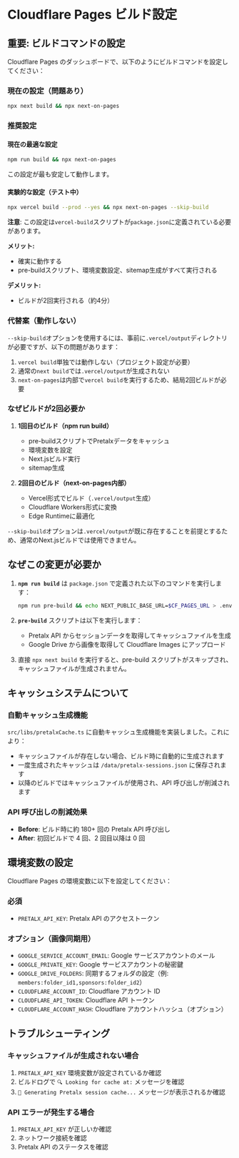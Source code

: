 # Cloudflare Pages ビルド設定

## 重要: ビルドコマンドの設定

Cloudflare Pages のダッシュボードで、以下のようにビルドコマンドを設定してください：

### 現在の設定（問題あり）
```bash
npx next build && npx next-on-pages
```

### 推奨設定

#### 現在の最適な設定
```bash
npm run build && npx next-on-pages
```

この設定が最も安定して動作します。

#### 実験的な設定（テスト中）
```bash
npx vercel build --prod --yes && npx next-on-pages --skip-build
```
**注意**: この設定は`vercel-build`スクリプトが`package.json`に定義されている必要があります。

**メリット:**
- 確実に動作する
- pre-buildスクリプト、環境変数設定、sitemap生成がすべて実行される

**デメリット:**
- ビルドが2回実行される（約4分）

### 代替案（動作しない）

`--skip-build`オプションを使用するには、事前に`.vercel/output`ディレクトリが必要ですが、以下の問題があります：

1. `vercel build`単独では動作しない（プロジェクト設定が必要）
2. 通常の`next build`では`.vercel/output`が生成されない
3. `next-on-pages`は内部で`vercel build`を実行するため、結局2回ビルドが必要

### なぜビルドが2回必要か

1. **1回目のビルド（npm run build）**
   - pre-buildスクリプトでPretalxデータをキャッシュ
   - 環境変数を設定
   - Next.jsビルド実行
   - sitemap生成

2. **2回目のビルド（next-on-pages内部）**
   - Vercel形式でビルド（`.vercel/output`生成）
   - Cloudflare Workers形式に変換
   - Edge Runtimeに最適化

`--skip-build`オプションは`.vercel/output`が既に存在することを前提とするため、通常のNext.jsビルドでは使用できません。

## なぜこの変更が必要か

1. **`npm run build`** は `package.json` で定義された以下のコマンドを実行します：
   ```bash
   npm run pre-build && echo NEXT_PUBLIC_BASE_URL=$CF_PAGES_URL > .env.production && next build && next-sitemap
   ```

2. **`pre-build`** スクリプトは以下を実行します：
   - Pretalx API からセッションデータを取得してキャッシュファイルを生成
   - Google Drive から画像を取得して Cloudflare Images にアップロード

3. 直接 `npx next build` を実行すると、pre-build スクリプトがスキップされ、キャッシュファイルが生成されません。

## キャッシュシステムについて

### 自動キャッシュ生成機能
`src/libs/pretalxCache.ts` に自動キャッシュ生成機能を実装しました。これにより：

- キャッシュファイルが存在しない場合、ビルド時に自動的に生成されます
- 一度生成されたキャッシュは `/data/pretalx-sessions.json` に保存されます
- 以降のビルドではキャッシュファイルが使用され、API 呼び出しが削減されます

### API 呼び出しの削減効果
- **Before**: ビルド時に約 180+ 回の Pretalx API 呼び出し
- **After**: 初回ビルドで 4 回、2 回目以降は 0 回

## 環境変数の設定

Cloudflare Pages の環境変数に以下を設定してください：

### 必須
- `PRETALX_API_KEY`: Pretalx API のアクセストークン

### オプション（画像同期用）
- `GOOGLE_SERVICE_ACCOUNT_EMAIL`: Google サービスアカウントのメール
- `GOOGLE_PRIVATE_KEY`: Google サービスアカウントの秘密鍵
- `GOOGLE_DRIVE_FOLDERS`: 同期するフォルダの設定（例: `members:folder_id1,sponsors:folder_id2`）
- `CLOUDFLARE_ACCOUNT_ID`: Cloudflare アカウント ID
- `CLOUDFLARE_API_TOKEN`: Cloudflare API トークン
- `CLOUDFLARE_ACCOUNT_HASH`: Cloudflare アカウントハッシュ（オプション）

## トラブルシューティング

### キャッシュファイルが生成されない場合
1. `PRETALX_API_KEY` 環境変数が設定されているか確認
2. ビルドログで `🔍 Looking for cache at:` メッセージを確認
3. `🔨 Generating Pretalx session cache...` メッセージが表示されるか確認

### API エラーが発生する場合
1. `PRETALX_API_KEY` が正しいか確認
2. ネットワーク接続を確認
3. Pretalx API のステータスを確認